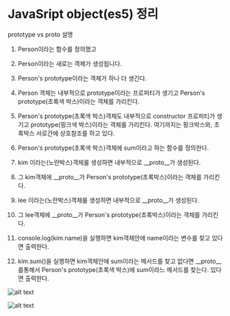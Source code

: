 # JavaSript object(es5) 정리

prototype vs proto 설명
1. Person이라는 함수를 정의했고
2. Person이라는 새로는 객체가 생성됩니다.
3. Person's prototype이라는 객체가 하나 더 생긴다.
4. Person 객체는 내부적으로 prototype이라는 프로퍼티가 생기고 Person's prototype(초록색 박스)이라는 객체를 가리킨다.
5. Person's prototype(초록색 박스)객체도 내부적으로 constructor 프로퍼티가 생기고 prototype(핑크색 박스)이라는 객체를 가리킨다.
여기까지는 핑크박스와, 초록박스 서로간에 상호참조를 하고 있다.

6. Person's prototype(초록색 박스)객체에 sum이라고 하는 함수를 정의한다.

7. kim 이라는(노란박스)객체룰 생성하면 내부적으로 __proto__가 생성된다.
8. 그 kim객체에 __proto__가 Person's prototype(초록박스)이라는 객체를 가리킨다.

9. lee 이라는(노란박스)객체룰 생성하면 내부적으로 __proto__가 생성된다.
10. 그 lee객체에 __proto__가 Person's prototype(초록박스)이라는 객체를 가리킨다.

11. console.log(kim.name)을 실행하면 kim객체안에 name이라는 변수를 찾고 있다면 출력한다.
12. kim.sum()을 실행하면 kim객체안에 sum이라는 메서드를 찾고 없다면 __proto__를통해서 Person's prototype(초록색 박스)에 sum이라느 메서드를 찾는다. 
있다면 출력한다.

![alt text](http://www.triplexlab.co.kr/images/2.png)



![alt text](http://www.triplexlab.co.kr/images/1.png)
